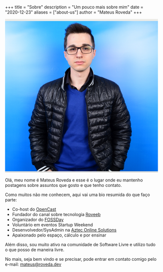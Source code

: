 +++
title = "Sobre"
description = "Um pouco mais sobre mim"
date = "2020-12-23"
aliases = ["about-us"]
author = "Mateus Roveda"
+++

![Minha imagem](../img/me.jpg "Me")

Olá, meu nome é Mateus Roveda e esse é o lugar onde eu mantenho postagens sobre assuntos que gosto e que tenho contato.

Como muitos não me conhecem, aqui vai uma bio resumida do que faço parte:
* Co-host do [OpenCast](https://anchor.fm/opencast)
* Fundador do canal sobre tecnologia [Roveeb](https://youtube.com/roveeb)
* Organizador do [FOSSDay](https://fossday.org)
* Voluntário em eventos Startup Weekend
* Desenvolvedor/SysAdmin na [Aztec Online Solutions](https://aztecweb.net)
* Apaixonado pelo espaço, cálculo e por ensinar

Além disso, sou muito ativo na comunidade de Software Livre e utilizo tudo o que posso de maneira livre.

No mais, seja bem vindo e se precisar, pode entrar em contato comigo pelo e-mail: [mateus@roveda.dev](mailto:mateus@roveda.dev)



